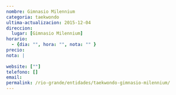 ```yaml
---
nombre: Gimnasio Milennium
categoria: taekwondo
ultima-actualizacion: 2015-12-04
direccion: 
  lugar: [Gimnasio Milennium]
horario: 
  - {dia: "", hora: "", nota: "" }
precio: 
nota: | 
  
website: [""]
telefono: []
email: 
permalink: /rio-grande/entidades/taekwondo-gimnasio-milennium/
---
```



